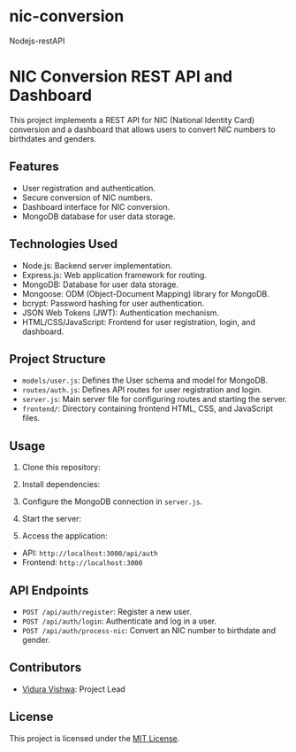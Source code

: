 # nic-conversion
 Nodejs-restAPI
# NIC Conversion REST API and Dashboard

This project implements a REST API for NIC (National Identity Card) conversion and a dashboard that allows users to convert NIC numbers to birthdates and genders.

## Features

- User registration and authentication.
- Secure conversion of NIC numbers.
- Dashboard interface for NIC conversion.
- MongoDB database for user data storage.

## Technologies Used

- Node.js: Backend server implementation.
- Express.js: Web application framework for routing.
- MongoDB: Database for user data storage.
- Mongoose: ODM (Object-Document Mapping) library for MongoDB.
- bcrypt: Password hashing for user authentication.
- JSON Web Tokens (JWT): Authentication mechanism.
- HTML/CSS/JavaScript: Frontend for user registration, login, and dashboard.

## Project Structure

- `models/user.js`: Defines the User schema and model for MongoDB.
- `routes/auth.js`: Defines API routes for user registration and login.
- `server.js`: Main server file for configuring routes and starting the server.
- `frontend/`: Directory containing frontend HTML, CSS, and JavaScript files.

## Usage

1. Clone this repository:


2. Install dependencies:


3. Configure the MongoDB connection in `server.js`.

4. Start the server:
   
5. Access the application:

- API: `http://localhost:3000/api/auth`
- Frontend: `http://localhost:3000`

## API Endpoints

- `POST /api/auth/register`: Register a new user.
- `POST /api/auth/login`: Authenticate and log in a user.
- `POST /api/auth/process-nic`: Convert an NIC number to birthdate and gender.

## Contributors

- [Vidura Vishwa](https://github.com/yVidura-16): Project Lead

## License

This project is licensed under the [MIT License](LICENSE).


